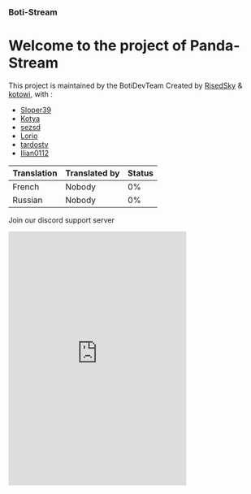 ### Boti-Stream

# Welcome to the project of Panda-Stream
This project is maintained by the BotiDevTeam
Created by [RisedSky](https://github.com/RisedSky) & [kotowi](https://github.com/kotowi), with :
- [Sloper39](https://github.com/Sloper39)
- [Kotya](https://github.com/iKotyaX)
- [sezsd](https://github.com/sezsd)
- [Lorio](https://github.com/LePandaFou77)
- [tardostv](https://github.com/tardostv)
- [Ilian0112](https://www.github.com/Ilian0112)

Translation | Translated by | Status
------------|---------------|-------------
French | Nobody | 0%
Russian | Nobody | 0%

Join our discord support server 
<iframe src="https://discordapp.com/widget?id=548144782023852092&theme=dark" width="350" height="500" allowtransparency="true" frameborder="0"></iframe>
